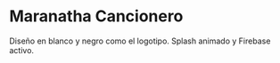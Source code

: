 # Maranatha Cancionero

Diseño en blanco y negro como el logotipo. Splash animado y Firebase activo.